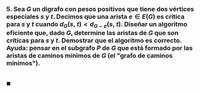 ### 5. Sea $G$ un digrafo con pesos positivos que tiene dos vértices especiales $s$ y $t$. Decimos que una arista $e \in E(G)$ es crítica para $s$ y $t$ cuando $d_G(s,\ t) < d_{G−e}(s,\ t)$. Diseñar un algoritmo eficiente que, dado $G$, determine las aristas de $G$ que son críticas para $s$ y $t$. Demostrar que el algoritmo es correcto. Ayuda: pensar en el subgrafo $P$ de $G$ que está formado por las aristas de caminos mínimos de $G$ (el "grafo de caminos mínimos").

\
$\blacksquare$
